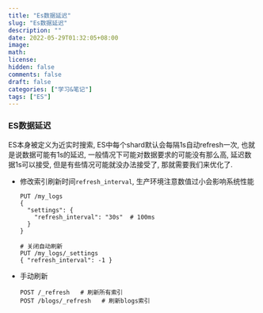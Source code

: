 ```yaml
---
title: "Es数据延迟"
slug: "Es数据延迟"
description: "" 
date: 2022-05-29T01:32:05+08:00
image: 
math: 
license: 
hidden: false
comments: false
draft: false    
categories: ["学习&笔记"]
tags: ["ES"]
---
```




### ES数据延迟

ES本身被定义为近实时搜索, ES中每个shard默认会每隔1s自动refresh一次,  也就是说数据可能有1s的延迟, 一般情况下可能对数据要求的可能没有那么高, 延迟数据1s可以接受, 但是有些情况可能就没办法接受了, 那就需要我们来优化了.

+ 修改索引刷新时间`refresh_interval`, 生产环境注意数值过小会影响系统性能

  ~~~
  PUT /my_logs
  {
    "settings": {
      "refresh_interval": "30s"  # 100ms
    }
  }
  
  # 关闭自动刷新
  PUT /my_logs/_settings
  { "refresh_interval": -1 } 
  ~~~

+ 手动刷新

  ~~~
  POST /_refresh   # 刷新所有索引
  POST /blogs/_refresh   # 刷新blogs索引
  ~~~

  

